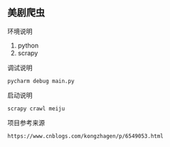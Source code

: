 ## 美剧爬虫

环境说明
1. python
2. scrapy

调试说明
```shell
pycharm debug main.py
```

启动说明
```shell
scrapy crawl meiju
```

项目参考来源
```shell
https://www.cnblogs.com/kongzhagen/p/6549053.html
```
